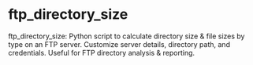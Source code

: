 # ftp_directory_size
 ftp_directory_size: Python script to calculate directory size &amp; file sizes by type on an FTP server. Customize server details, directory path, and credentials. Useful for FTP directory analysis &amp; reporting.
